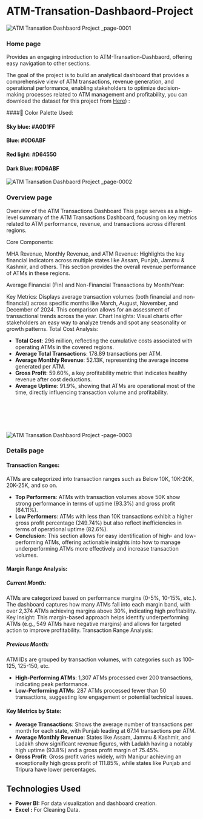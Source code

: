 # ATM-Transation-Dashbaord-Project

![ATM Transation Dashbaord Project _page-0001](https://github.com/user-attachments/assets/f39a0697-c9db-47ed-b132-b731426bd8d4)

### Home page

Provides an engaging introduction to ATM-Transation-Dashbaord, offering easy navigation to other sections.

 The goal of the project is to build an analytical dashboard that provides a comprehensive view of ATM transactions, revenue generation, and operational performance, enabling stakeholders to optimize decision-making processes related to ATM management and profitability,
you can download the dataset for this project from [Here](https://drive.google.com/drive/folders/1s-sRpKMHHD4TMj0aHuCxiGheaVYbn-3v))
:

####🎨 Color Palette Used:

#### Sky blue:    #A0D1FF
#### Blue:        #0D6ABF
#### Red light:   #D64550
#### Dark Blue:  #0D6ABF



![ATM Transation Dashbaord Project _page-0002](https://github.com/user-attachments/assets/a62b4dcd-b863-4043-b0b5-c5bc8304b1ff)

### Overview page

Overview of the ATM Transactions Dashboard
This page serves as a high-level summary of the ATM Transactions Dashboard, focusing on key metrics related to ATM performance, revenue, and transactions across different regions.

Core Components:

MHA Revenue, Monthly Revenue, and ATM Revenue: Highlights the key financial indicators across multiple states like Assam, Punjab, Jammu & Kashmir, and others. This section provides the overall revenue performance of ATMs in these regions.

Average Financial (Fin) and Non-Financial Transactions by Month/Year:

Key Metrics: Displays average transaction volumes (both financial and non-financial) across specific months like March, August, November, and December of 2024. This comparison allows for an assessment of transactional trends across the year.
Chart Insights: Visual charts offer stakeholders an easy way to analyze trends and spot any seasonality or growth patterns.
Total Cost Analysis:

- **Total Cost**: 296 million, reflecting the cumulative costs associated with operating ATMs in the covered regions.
- **Average Total Transactions**: 178.89 transactions per ATM.
- **Average Monthly Revenue**: 52.13K, representing the average income generated per ATM.
- **Gross Profit**: 59.60%, a key profitability metric that indicates healthy revenue after cost deductions.
- **Average Uptime**: 91.9%, showing that ATMs are operational most of the time, directly influencing transaction volume and profitability.

 <br>

 <br>
 <br>
 <br>

![ATM Transation Dashbaord Project -page-0003](https://github.com/user-attachments/assets/b46851c4-1d06-45ab-b04f-c46c870b4153)


### Details page

#### Transaction Ranges:

ATMs are categorized into transaction ranges such as Below 10K, 10K-20K, 20K-25K, and so on.
- **Top Performers**: ATMs with transaction volumes above 50K show strong performance in terms of uptime (93.3%) and gross profit (64.11%).
- **Low Performers**: ATMs with less than 10K transactions exhibit a higher gross profit percentage (249.74%) but also reflect inefficiencies in terms of operational uptime (82.6%).
- **Conclusion**: This section allows for easy identification of high- and low-performing ATMs, offering actionable insights into how to manage underperforming ATMs more effectively and increase transaction volumes.


#### Margin Range Analysis:

##### Current Month:
ATMs are categorized based on performance margins (0-5%, 10-15%, etc.). The dashboard captures how many ATMs fall into each margin band, with over 2,374 ATMs achieving margins above 30%, indicating high profitability.
Key Insight: This margin-based approach helps identify underperforming ATMs (e.g., 549 ATMs have negative margins) and allows for targeted action to improve profitability.
Transaction Range Analysis:

##### Previous Month:
ATM IDs are grouped by transaction volumes, with categories such as 100-125, 125-150, etc.
- **High-Performing ATMs**: 1,307 ATMs processed over 200 transactions, indicating peak performance.
- **Low-Performing ATMs**: 287 ATMs processed fewer than 50 transactions, suggesting low engagement or potential technical issues.


#### Key Metrics by State:

- **Average Transactions**: Shows the average number of transactions per month for each state, with Punjab leading at 67.14 transactions per ATM.
- **Average Monthly Revenue**: States like Assam, Jammu & Kashmir, and Ladakh show significant revenue figures, with Ladakh having a notably high uptime (93.8%) and a gross profit margin of 75.45%.
- **Gross Profit**: Gross profit varies widely, with Manipur achieving an exceptionally high gross profit of 111.85%, while states like Punjab and Tripura have lower percentages.

## Technologies Used

- **Power BI:** For data visualization and dashboard creation.
- **Excel :**   For Cleaning Data.
